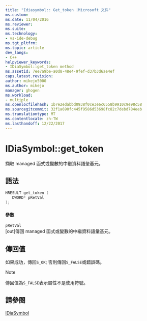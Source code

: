 ```yaml
---
title: "Idiasymbol:: Get_token |Microsoft 文件"
ms.custom: 
ms.date: 11/04/2016
ms.reviewer: 
ms.suite: 
ms.technology:
- vs-ide-debug
ms.tgt_pltfrm: 
ms.topic: article
dev_langs:
- C++
helpviewer_keywords:
- IDiaSymbol::get_token method
ms.assetid: 7ee7a9be-a0d8-48e4-9fef-d37b3d6ae4ef
caps.latest.revision: 
author: mikejo5000
ms.author: mikejo
manager: ghogen
ms.workload:
- multiple
ms.openlocfilehash: 1b7e2edabbd0938f0ce3e6c6558b9910c9e98c58
ms.sourcegitcommit: 32f1a690fc445f9586d53698fc82c7debd784eeb
ms.translationtype: MT
ms.contentlocale: zh-TW
ms.lasthandoff: 12/22/2017
---
```

# <a name="idiasymbolgettoken"></a>IDiaSymbol::get_token
擷取 managed 函式或變數的中繼資料語彙基元。  
  
## <a name="syntax"></a>語法  
  
```C++  
HRESULT get_token (   
   DWORD* pRetVal  
);  
```  
  
#### <a name="parameters"></a>參數  
 `pRetVal`  
 [out]傳回 managed 函式或變數的中繼資料語彙基元。  
  
## <a name="return-value"></a>傳回值  
 如果成功，傳回`S_OK`; 否則傳回`S_FALSE`或錯誤碼。  
  
> [!NOTE]
>  傳回值為`S_FALSE`表示屬性不是使用符號。  
  
## <a name="see-also"></a>請參閱  
 [IDiaSymbol](../../debugger/debug-interface-access/idiasymbol.md)